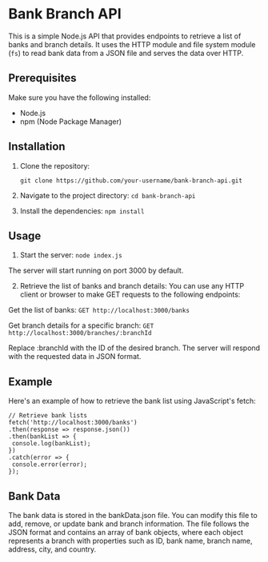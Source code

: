 # Bank Branch API

This is a simple Node.js API that provides endpoints to retrieve a list of banks and branch details. It uses the HTTP module and file system module (`fs`) to read bank data from a JSON file and serves the data over HTTP.

## Prerequisites

Make sure you have the following installed:

- Node.js
- npm (Node Package Manager)

## Installation

1. Clone the repository:

   ```shell
   git clone https://github.com/your-username/bank-branch-api.git

2. Navigate to the project directory:
```cd bank-branch-api```

3. Install the dependencies:
```npm install```

## Usage

1. Start the server:
```node index.js```

The server will start running on port 3000 by default.

2. Retrieve the list of banks and branch details:
You can use any HTTP client or browser to make GET requests to the following endpoints:

Get the list of banks:
```GET http://localhost:3000/banks```

Get branch details for a specific branch:
```GET http://localhost:3000/branches/:branchId```

Replace :branchId with the ID of the desired branch.
The server will respond with the requested data in JSON format.

## Example
Here's an example of how to retrieve the bank list using JavaScript's fetch:

   ```shell
// Retrieve bank lists
fetch('http://localhost:3000/banks')
  .then(response => response.json())
  .then(bankList => {
    console.log(bankList);
  })
  .catch(error => {
    console.error(error);
  });
```
  
## Bank Data
The bank data is stored in the bankData.json file. You can modify this file to add, remove, or update bank and branch information. The file follows the JSON format and contains an array of bank objects, where each object represents a branch with properties such as ID, bank name, branch name, address, city, and country.


